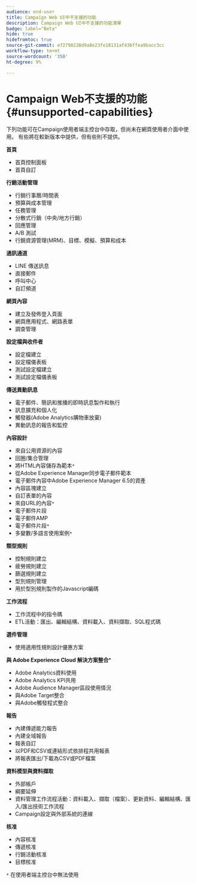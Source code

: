 ```yaml
---
audience: end-user
title: Campaign Web UI中不支援的功能
description: Campaign Web UI中不支援的功能清單
badge: label="Beta"
hide: true
hidefromtoc: true
source-git-commit: e72790238d9a8e23fe18131af436ffea9bacc3cc
workflow-type: tm+mt
source-wordcount: '350'
ht-degree: 9%

---
```



# Campaign Web不支援的功能 {#unsupported-capabilities}

下列功能可在Campaign使用者端主控台中存取，但尚未在網頁使用者介面中使用。 有些將在較新版本中提供，但有些則不提供。

**首頁**

* 首頁控制面板
* 首頁自訂

**行銷活動管理**

* 行銷行事曆/時間表
* 預算與成本管理
* 任務管理
* 分散式行銷（中央/地方行銷）
* 回應管理
* A/B 測試
* 行銷資源管理(MRM)、目標、模擬、預算和成本

**通訊通道**

* LINE 傳送訊息
* 直接郵件
* 呼叫中心
* 自訂頻道

**網頁內容**

* 建立及發佈登入頁面
* 網頁應用程式、網路表單
* 調查管理

**設定檔與收件者**

* 設定檔建立
* 設定檔儀表板
* 測試設定檔建立
* 測試設定檔儀表板

**傳送異動訊息**

* 電子郵件、簡訊和推播的即時訊息製作和執行
* 訊息擴充和個人化
* 觸發器(Adobe Analytics購物車放棄)
* 異動訊息的報告和監控

**內容設計**

* 來自公用資源的內容
* 回圈/集合管理
* 將HTML內容儲存為範本`*`
* 從Adobe Experience Manager同步電子郵件範本
* 電子郵件內容中Adobe Experience Manager 6.5的資產
* 內容區塊建立
* 自訂表單的內容
* 來自URL的內容`*`
* 電子郵件片段
* 電子郵件AMP
* 電子郵件片段`*`
* 多變數/多語言使用案例`*`

**類型規則**

* 控制規則建立
* 疲勞規則建立
* 篩選規則建立
* 型別規則管理
* 用於型別規則製作的Javascript編碼

**工作流程**

* 工作流程中的指令碼
* ETL活動：匯出、編輯結構、資料載入、資料擷取、SQL程式碼

**選件管理**

* 使用適用性規則設計優惠方案

**與 Adobe Experience Cloud 解決方案整合***

* Adobe Analytics資料使用
* Adobe Analytics KPI共用
* Adobe Audience Manager區段使用情況
* 與Adobe Target整合
* 與Adobe觸發程式整合

**報告**

* 內建傳遞能力報告
* 內建全域報告
* 報表自訂
* 以PDF和CSV或連結形式依排程共用報表
* 將報表匯出/下載為CSV或PDF檔案

**資料模型與資料擷取**

* 外部帳戶
* 綱要延伸
* 資料管理工作流程活動：資料載入、擷取（檔案）、更新資料、編輯結構、匯入/匯出技術工作流程
* Campaign設定與外部系統的連線

**核准**

* 內容核准
* 傳遞核准
* 行銷活動核准
* 目標核准


`*` 在使用者端主控台中無法使用
